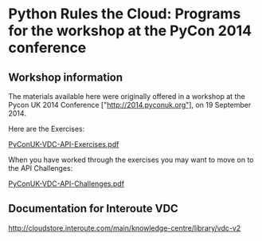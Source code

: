 Python Rules the Cloud: Programs for the workshop at the PyCon 2014 conference
==============================================================================


Workshop information
--------------------

The materials available here were originally offered in a workshop at the Pycon UK 2014 Conference ["http://2014.pyconuk.org"], on 19 September 2014.

Here are the Exercises:

[PyConUK-VDC-API-Exercises.pdf](PyConUK-VDC-API-Exercises.pdf)

When you have worked through the exercises you may want to move on to the API Challenges:

[PyConUK-VDC-API-Challenges.pdf](PyConUK-VDC-API-Challenges.pdf)


Documentation for Interoute VDC
-------------------------------

http://cloudstore.interoute.com/main/knowledge-centre/library/vdc-v2


